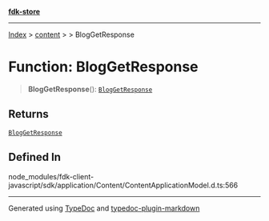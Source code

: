 [**fdk-store**](../../../README.md)
***

[Index](../../../API.md) > [content](../../README.md) > [<internal>](../README.md) > BlogGetResponse

# Function: BlogGetResponse

> **BlogGetResponse**(): [`BlogGetResponse`](../type-aliases/type-alias.BlogGetResponse.md)

## Returns

[`BlogGetResponse`](../type-aliases/type-alias.BlogGetResponse.md)

## Defined In

node\_modules/fdk-client-javascript/sdk/application/Content/ContentApplicationModel.d.ts:566

***
Generated using [TypeDoc](https://typedoc.org/) and [typedoc-plugin-markdown](https://www.npmjs.com/package/typedoc-plugin-markdown)
